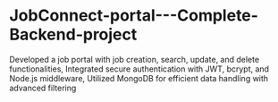 # JobConnect-portal---Complete-Backend-project
Developed a job portal with job creation, search, update, and delete functionalities, Integrated secure authentication with JWT, bcrypt, and Node.js middleware, Utilized MongoDB for efficient data handling with advanced filtering

